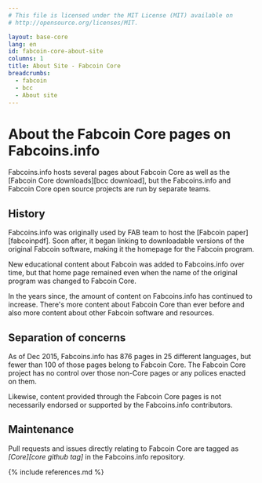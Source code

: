 ```yaml
---
# This file is licensed under the MIT License (MIT) available on
# http://opensource.org/licenses/MIT.

layout: base-core
lang: en
id: fabcoin-core-about-site
columns: 1
title: About Site - Fabcoin Core
breadcrumbs:
  - fabcoin
  - bcc
  - About site
---
```

# About the Fabcoin Core pages on Fabcoins.info

Fabcoins.info hosts several pages about Fabcoin Core as well as the
[Fabcoin Core downloads][bcc download], but the Fabcoins.info and Fabcoin
Core open source projects are run by separate teams.

## History

Fabcoins.info was originally used by FAB team to host the
[Fabcoin paper][fabcoinpdf]. Soon after, it began linking to
downloadable versions of the original Fabcoin software, making it the
homepage for the Fabcoin program.

New educational content about Fabcoin was added to Fabcoins.info over
time, but that home page remained even when the name of the original
program was changed to Fabcoin Core.

In the years since, the amount of content on Fabcoins.info has continued
to increase.  There's more content about Fabcoin Core than ever before
and also more content about other Fabcoin software and resources.

## Separation of concerns

As of Dec 2015, Fabcoins.info has 876 pages in 25 different languages,
but fewer than 100 of those pages belong to Fabcoin Core. The Fabcoin
Core project has no control over those non-Core pages or any polices
enacted on them.

Likewise, content provided through the Fabcoin Core pages is not
necessarily endorsed or supported by the Fabcoins.info contributors.

## Maintenance

Pull requests and issues directly relating to Fabcoin Core are tagged as
*[Core][core github tag]* in the Fabcoins.info repository.

{% include references.md %}
